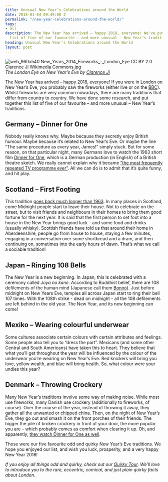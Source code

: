 ```yaml
---
title: Unusual New Year’s Celebrations around the World
date: 2018-01-04 09:49:00 Z
permalink: "/new-year-celebrations-around-the-world/"
tags:
- all
description: The New Year has arrived – happy 2018, everyone! We've put together a
  list of five of our favourite – and more unusual – New Year’s traditions.
heading: Unusual New Year’s Celebrations around the World
layout: post
---
```


![web_960x540 New_Years_2014_Fireworks_-_London_Eye CC BY 2.0 Clarence Ji Wikimedia Commons.jpg](/uploads/web_960x540%20New_Years_2014_Fireworks_-_London_Eye%20CC%20BY%202.0%20Clarence%20Ji%20Wikimedia%20Commons.jpg)
*The London Eye on New Year's Eve by [Clarence Ji](https://www.flickr.com/photos/clarence_ji/11877192045/)*

The New Year has arrived – happy 2018, everyone! If you were in London on New Year’s Eve, you probably saw the fireworks (either live or on the [BBC](https://www.youtube.com/watch?v=21EJMIdK1_g&t=239s)). Whilst fireworks are very common nowadays, there are many traditions that differ from country to country. We have done some research, and put together this list of five of our favourite – and more unusual – New Year’s traditions.

## Germany – Dinner for One
Nobody really knows why. Maybe because they secretly enjoy British humour. Maybe because it’s related to New Year’s Eve. Or maybe the line “The same procedure as every year, James!” simply stuck. But for some reason, on that particular night, many Germans love to watch the 1963 short film [Dinner for One](https://en.wikipedia.org/wiki/Dinner_for_One), which is a German production (in English) of a British theatre sketch. We really cannot explain why it became [“the most frequently repeated TV programme ever”](https://en.wikipedia.org/wiki/Dinner_for_One#cite_note-1). All we can do is to admit that it’s quite funny, and hit play.

## Scotland – First Footing
This tradition [goes back much longer than 1963](http://www.historic-uk.com/HistoryUK/HistoryofScotland/The-History-of-Hogmanay/). In many places in Scotland, come Midnight people start to leave their house. Not to celebrate on the street, but to visit friends and neighbours in their homes to bring them good fortune for the next year. It is said that the first person to set foot into a house in the New Year brings good luck – and some food and drinks (usually whisky). Scottish friends have told us that around their home in Aberdeenshire, people go from house to house, staying a few minutes, engaging in a conversation over some shortbread and a dram, and then continuing on, sometimes into the early hours of dawn. That’s what we call a sociable tradition!

## Japan – Ringing 108 Bells
The New Year is a new beginning. In Japan, this is celebrated with a ceremony called *Joya no kane*. According to Buddhist belief, there are 108 defilements of the human mind (Japanese call them [Bonnō](https://en.wikipedia.org/wiki/Kleshas_(Buddhism))). Just before midnight on New Years Eve, temples all across Japan start to ring their bell 107 times. With the 108th strike - dead on midnight - all the 108 defilements are left behind in the old year. The New Year, and its new beginning can come! 

## Mexiko – Wearing colourful underwear
Some cultures associate certain colours with certain attributes and feelings. Some people also tell you to “dress the part”. Mexicans (and some other Central and South Americans) have taken this to heart. They believe that what you’ll get throughout the year will be influenced by the colour of the underwear you’re wearing on New Year’s Eve. Red knickers will bring you love, yellow wealth, and blue will bring health. So, what colour were your undies this year?

## Denmark – Throwing Crockery
Many New Year’s traditions involve some way of making noise. While most use fireworks, many Danish use crockery (additionally to fireworks, of course). Over the course of the year, instead of throwing it away, they gather all the unwanted or chipped china. Then, on the night of New Year’s Eve, they go out and smash it on the front porches of their friends. The bigger the pile of broken crockery in front of your door, the more popular you are – which probably comes as comfort when clearing it up. Oh, and apparently, [they watch Dinner for One as well](https://uniavisen.dk/en/seven-danish-new-year-traditions/).

Those were our five favourite odd and quirky New Year’s Eve traditions. We hope you enjoyed our list, and wish you luck, prosperity, and a very happy New Year 2018!

*If you enjoy all things odd and quirky, check out our [Quirky Tour](https://www.insider-london.co.uk/tours/quirky-tour/). We’ll love to introduce you to the rare, eccentric, comical, and just plain quirky facts about London.*